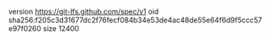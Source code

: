 version https://git-lfs.github.com/spec/v1
oid sha256:f205c3d31677dc2f76fecf084b34e53de4ac48de55e64f6d9f5ccc57e97f0260
size 12400
